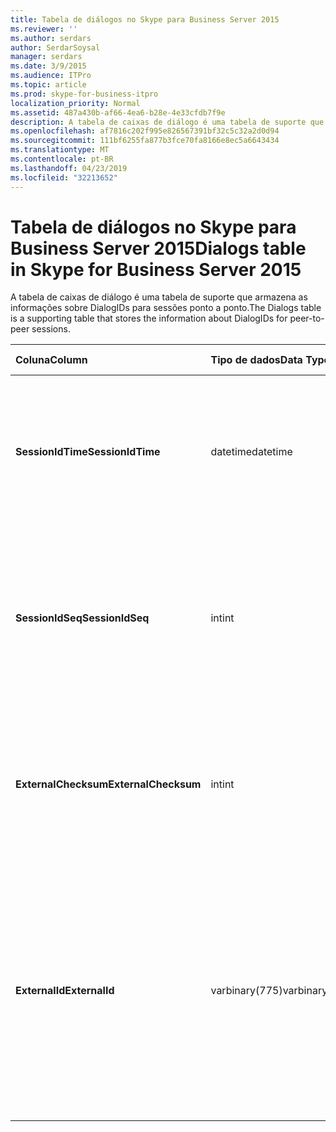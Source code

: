 ```yaml
---
title: Tabela de diálogos no Skype para Business Server 2015
ms.reviewer: ''
ms.author: serdars
author: SerdarSoysal
manager: serdars
ms.date: 3/9/2015
ms.audience: ITPro
ms.topic: article
ms.prod: skype-for-business-itpro
localization_priority: Normal
ms.assetid: 487a430b-af66-4ea6-b28e-4e33cfdb7f9e
description: A tabela de caixas de diálogo é uma tabela de suporte que armazena as informações sobre DialogIDs para sessões ponto a ponto.
ms.openlocfilehash: af7816c202f995e826567391bf32c5c32a2d0d94
ms.sourcegitcommit: 111bf6255fa877b3fce70fa8166e8ec5a6643434
ms.translationtype: MT
ms.contentlocale: pt-BR
ms.lasthandoff: 04/23/2019
ms.locfileid: "32213652"
---
```

# <a name="dialogs-table-in-skype-for-business-server-2015"></a><span data-ttu-id="ddba6-103">Tabela de diálogos no Skype para Business Server 2015</span><span class="sxs-lookup"><span data-stu-id="ddba6-103">Dialogs table in Skype for Business Server 2015</span></span>
 
<span data-ttu-id="ddba6-104">A tabela de caixas de diálogo é uma tabela de suporte que armazena as informações sobre DialogIDs para sessões ponto a ponto.</span><span class="sxs-lookup"><span data-stu-id="ddba6-104">The Dialogs table is a supporting table that stores the information about DialogIDs for peer-to-peer sessions.</span></span>
  
|<span data-ttu-id="ddba6-105">**Coluna**</span><span class="sxs-lookup"><span data-stu-id="ddba6-105">**Column**</span></span>|<span data-ttu-id="ddba6-106">**Tipo de dados**</span><span class="sxs-lookup"><span data-stu-id="ddba6-106">**Data Type**</span></span>|<span data-ttu-id="ddba6-107">**Chave/índice**</span><span class="sxs-lookup"><span data-stu-id="ddba6-107">**Key/Index**</span></span>|<span data-ttu-id="ddba6-108">**Detalhes**</span><span class="sxs-lookup"><span data-stu-id="ddba6-108">**Details**</span></span>|
|:-----|:-----|:-----|:-----|
|<span data-ttu-id="ddba6-109">**SessionIdTime**</span><span class="sxs-lookup"><span data-stu-id="ddba6-109">**SessionIdTime**</span></span> <br/> |<span data-ttu-id="ddba6-110">datetime</span><span class="sxs-lookup"><span data-stu-id="ddba6-110">datetime</span></span>  <br/> |<span data-ttu-id="ddba6-111">Primária</span><span class="sxs-lookup"><span data-stu-id="ddba6-111">Primary</span></span>  <br/> |<span data-ttu-id="ddba6-112">Hora da solicitação de sessão; usado em conjunto com SessionIDSeq para identificar exclusivamente uma sessão.</span><span class="sxs-lookup"><span data-stu-id="ddba6-112">Time of session request; used in conjunction with SessionIDSeq to uniquely identify a session.</span></span>  <br/> |
|<span data-ttu-id="ddba6-113">**SessionIdSeq**</span><span class="sxs-lookup"><span data-stu-id="ddba6-113">**SessionIdSeq**</span></span> <br/> |<span data-ttu-id="ddba6-114">int</span><span class="sxs-lookup"><span data-stu-id="ddba6-114">int</span></span>  <br/> |<span data-ttu-id="ddba6-115">Primária</span><span class="sxs-lookup"><span data-stu-id="ddba6-115">Primary</span></span>  <br/> |<span data-ttu-id="ddba6-116">Número de identificação para identificar a sessão.</span><span class="sxs-lookup"><span data-stu-id="ddba6-116">ID number to identify the session.</span></span> <span data-ttu-id="ddba6-117">Usado em conjunto com SessionIDTime para identificar exclusivamente uma sessão.</span><span class="sxs-lookup"><span data-stu-id="ddba6-117">Used in conjunction with SessionIDTime to uniquely identify a session.</span></span>  <br/> |
|<span data-ttu-id="ddba6-118">**ExternalChecksum**</span><span class="sxs-lookup"><span data-stu-id="ddba6-118">**ExternalChecksum**</span></span> <br/> |<span data-ttu-id="ddba6-119">int</span><span class="sxs-lookup"><span data-stu-id="ddba6-119">int</span></span>  <br/> | <br/> |<span data-ttu-id="ddba6-120">Soma de verificação de ExternalID.</span><span class="sxs-lookup"><span data-stu-id="ddba6-120">Checksum of the ExternalID.</span></span> <span data-ttu-id="ddba6-121">Este campo é usado para aumentar a velocidade de pesquisas de banco de dados.</span><span class="sxs-lookup"><span data-stu-id="ddba6-121">This field is used to increase the speed of database searches.</span></span>  <br/> |
|<span data-ttu-id="ddba6-122">**ExternalId**</span><span class="sxs-lookup"><span data-stu-id="ddba6-122">**ExternalId**</span></span> <br/> |<span data-ttu-id="ddba6-123">varbinary(775)</span><span class="sxs-lookup"><span data-stu-id="ddba6-123">varbinary(775)</span></span>  <br/> | <br/> |<span data-ttu-id="ddba6-124">ID de diálogo SIP, armazenado como um binário.</span><span class="sxs-lookup"><span data-stu-id="ddba6-124">SIP dialog ID, stored as a binary.</span></span> <span data-ttu-id="ddba6-125">O formato do binário é:</span><span class="sxs-lookup"><span data-stu-id="ddba6-125">The format of the binary is:</span></span>  <br/> <span data-ttu-id="ddba6-126">diálogo; da marca; a marca</span><span class="sxs-lookup"><span data-stu-id="ddba6-126">dialog;from-tag;to-tag</span></span>  <br/> <span data-ttu-id="ddba6-127">Esses dados podem ser convertidos em formato de texto usando esta sintaxe:</span><span class="sxs-lookup"><span data-stu-id="ddba6-127">This data can be converted to text format by using this syntax:</span></span>  <br/>  `cast(cast(ExternalId as varbinary(max)) as varchar(max))` <br/> |
   

